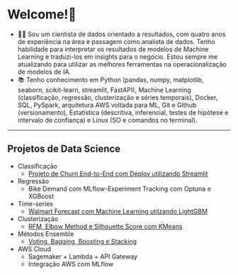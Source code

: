 # Welcome!👋

- 👨‍💻 Sou um cientista de dados orientado a resultados, com quatro anos de experiência na área e passagem como analista de dados. Tenho habilidade para interpretar os resultados de modelos de Machine Learning e traduzi-los em insights para o negócio. Estou sempre me atualizando para utilizar as melhores ferramentas na operacionalização de modelos de IA.
- 📚 Tenho conhecimento em Python (pandas, numpy, matplotlib, seaborn, scikit-learn, streamlit, FastAPI), Machine Learning (classificação, regressão, clusterização e séries temporais), Docker, SQL, PySpark, arquitetura AWS voltada para ML, Git e Github (versionamento), Estatística (descritiva, inferencial, testes de hipótese e intervalo de confiança) e Linux (SO e comandos no terminal).

------------
## Projetos de Data Science

- Classificação
  - [Projeto de Churn End-to-End com Deploy utilizando Streamlit](https://github.com/idfelipemalatesta/telecom-churn-prediction)
- Regressão
    - Bike Demand com MLflow-Experiment Tracking com Optuna e XGBoost
- Time-series
  - [Walmart Forecast com Machine Learning utilzando LightGBM](https://github.com/idfelipemalatesta/walmart-store-sales-forecast)
- Clusterização
  - [RFM, Elbow Method e Silhouette Score com KMeans](https://github.com/idfelipemalatesta/customer-segmentation)
- Métodos Ensemble
  - [Voting, Bagging, Boosting e Stacking](https://github.com/idfelipemalatesta/ensemble-methods)
- AWS Cloud
  -  Sagemaker + Lambda + API Gateway
  -  Integração AWS com MLflow



